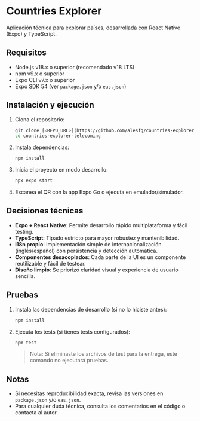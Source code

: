 # Countries Explorer

Aplicación técnica para explorar países, desarrollada con React Native (Expo) y TypeScript.

## Requisitos

- Node.js v18.x o superior (recomendado v18 LTS)
- npm v9.x o superior
- Expo CLI v7.x o superior
- Expo SDK 54 (ver `package.json` y/o `eas.json`)

## Instalación y ejecución

1. Clona el repositorio:
   ```sh
   git clone [<REPO_URL>](https://github.com/alesfg/countries-explorer-telecoming)
   cd countries-explorer-telecoming
   ```
2. Instala dependencias:
   ```sh
   npm install
   ```
3. Inicia el proyecto en modo desarrollo:
   ```sh
   npx expo start
   ```
4. Escanea el QR con la app Expo Go o ejecuta en emulador/simulador.

## Decisiones técnicas

- **Expo + React Native**: Permite desarrollo rápido multiplataforma y fácil testing.
- **TypeScript**: Tipado estricto para mayor robustez y mantenibilidad.
- **i18n propio**: Implementación simple de internacionalización (inglés/español) con persistencia y detección automática.
- **Componentes desacoplados**: Cada parte de la UI es un componente reutilizable y fácil de testear.
- **Diseño limpio**: Se priorizó claridad visual y experiencia de usuario sencilla.


## Pruebas

1. Instala las dependencias de desarrollo (si no lo hiciste antes):
   ```sh
   npm install
   ```
2. Ejecuta los tests (si tienes tests configurados):
   ```sh
   npm test
   ```
   > Nota: Si eliminaste los archivos de test para la entrega, este comando no ejecutará pruebas.

## Notas

- Si necesitas reproducibilidad exacta, revisa las versiones en `package.json` y/o `eas.json`.
- Para cualquier duda técnica, consulta los comentarios en el código o contacta al autor.
